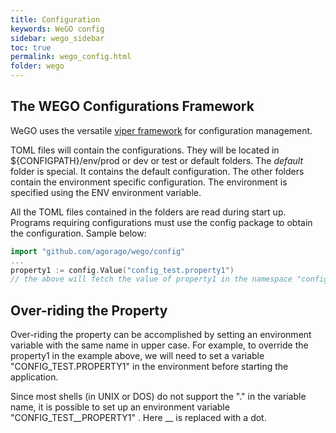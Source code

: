 ```yaml
---
title: Configuration
keywords: WeGO config
sidebar: wego_sidebar
toc: true
permalink: wego_config.html
folder: wego
---
```

## The WEGO Configurations Framework
WeGO uses the versatile [viper framework](https://github.com/spf13/viper) for configuration management.

TOML files will contain the configurations. They will be located in ${CONFIGPATH}/env/prod or dev or test or default folders. The _default_ folder is special. It contains the default configuration. The other folders contain the environment specific configuration. The environment is specified using the ENV environment variable.

All the TOML files contained in the folders are read during start up. Programs requiring configurations must use the config package to obtain the configuration. Sample below:
```go
import "github.com/agorago/wego/config"
...
property1 := config.Value("config_test.property1")
// the above will fetch the value of property1 in the namespace "config_test"
```

## Over-riding the Property
Over-riding the property can be accomplished by setting an environment variable with the same name in upper case. For example, to override the property1 in the example above, we will need to set a variable "CONFIG_TEST.PROPERTY1" in the environment before starting the application. 

Since most shells (in UNIX or DOS) do not support the "." in the variable name, it is possible to set up an environment variable "CONFIG_TEST__PROPERTY1" . Here __ is replaced with a dot. 